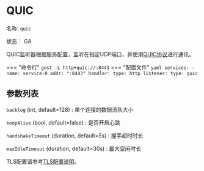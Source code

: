 # QUIC

名称: `quic`

状态： GA

QUIC监听器根据服务配置，监听在指定UDP端口，并使用[QUIC协议](https://github.com/lucas-clemente/quic-go)进行通讯。

=== "命令行"
    ```
	gost -L http+quic://:8443
	```
=== "配置文件"
    ```yaml
	services:
	- name: service-0
	  addr: ":8443"
	  handler:
		type: http
	  listener:
		type: quic 
	```

## 参数列表

`backlog` (int, default=128)
:    单个连接的数据流队大小

`keepAlive` (bool, default=false)
:    是否开启心跳

`handshakeTimeout` (duration, default=5s)
:    握手超时时长

`maxIdleTimeout` (duration, default=30s)
:    最大空闲时长

TLS配置请参考[TLS配置说明](/tutorials/tls/)。